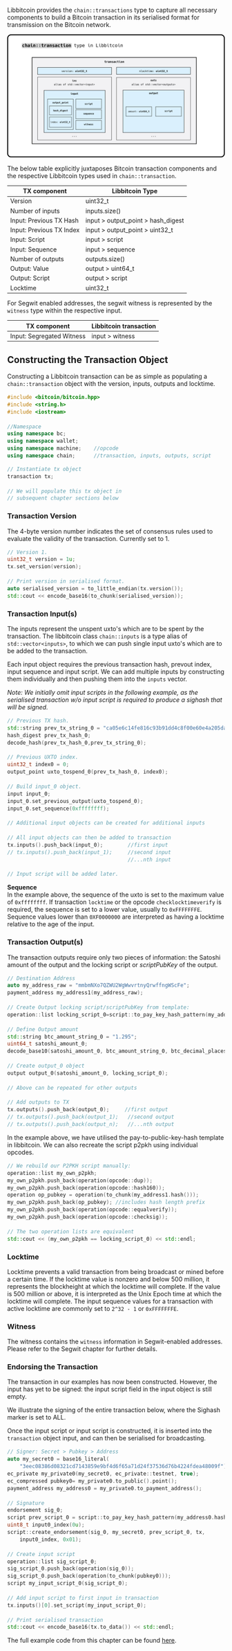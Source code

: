 Libbitcoin provides the `chain::transactions` type to capture all necessary components to build a Bitcoin transaction in its serialised format for transmission on the Bitcoin network.

<!-- Image of Libbitcoin Transaction classes and subclasses -->
![Libbitcoin TX](files/Building-Transactions/transaction_object.jpg)

The below table explicitly juxtaposes Bitcoin transaction components and the respective Libbitcoin types used in `chain::transaction`.

| TX component             | Libbitcoin Type                   |
| -------------------------|-----------------------------------|
| Version                  | uint32_t                          |
| Number of inputs         | inputs.size()                     |
| Input: Previous TX Hash  | input > output_point > hash_digest|
| Input: Previous TX Index | input > output_point > uint32_t   |
| Input: Script            | input > script                    |
| Input: Sequence          | input > sequence                  |
| Number of outputs        | outputs.size()                    |
| Output: Value            | output > uint64_t                 |
| Output: Script           | output > script                   |
| Locktime                 | uint32_t                          |

For Segwit enabled addresses, the segwit witness is represented by the `witness` type within the respective input.

| TX component               | Libbitcoin transaction  |
| ---------------------------|-------------------------|
| Input: Segregated Witness  | input > witness         |


## Constructing the Transaction Object

Constructing a Libbitcoin transaction can be as simple as populating a `chain::transaction` object with the version, inputs, outputs and locktime.

```c++
#include <bitcoin/bitcoin.hpp>
#include <string.h>
#include <iostream>

//Namespace
using namespace bc;
using namespace wallet;   
using namespace machine;    //opcode
using namespace chain;      //transaction, inputs, outputs, script
```

<!-- Example 1 (Part 1) -->
```c++
// Instantiate tx object
transaction tx;

// We will populate this tx object in
// subsequent chapter sections below
```
### Transaction Version
The 4-byte version number indicates the set of consensus rules used to evaluate the validity of the transaction. Currently set to 1.

<!-- Example 1 (Part 2) -->
```c++
// Version 1.
uint32_t version = 1u;
tx.set_version(version);

// Print version in serialised format.
auto serialised_version = to_little_endian(tx.version());
std::cout << encode_base16(to_chunk(serialised_version));
```

### Transaction Input(s)
The inputs represent the unspent uxto's which are to be spent by the transaction. The libbitcoin class `chain::inputs` is a type alias of `std::vector<inputs>`, to which we can push single input uxto's which are to be added to the transaction.

Each input object requires the previous transaction hash, prevout index, input sequence and input script. We can add multiple inputs by constructing them individually and then pushing them into the `inputs` vector.

*Note: We initially omit input scripts in the following example, as the serialised transaction w/o input script is required to produce a sighash that will be signed.*

<!-- Example 1 (Part 3) -->
```c++
// Previous TX hash.
std::string prev_tx_string_0 = "ca05e6c14fe816c93b91dd4c8f00e60e4a205da85741f26326d6f21f9a5ac5e9";
hash_digest prev_tx_hash_0;
decode_hash(prev_tx_hash_0,prev_tx_string_0);

// Previous UXTO index.
uint32_t index0 = 0;
output_point uxto_tospend_0(prev_tx_hash_0, index0);

// Build input_0 object.
input input_0;
input_0.set_previous_output(uxto_tospend_0);
input_0.set_sequence(0xffffffff);

// Additional input objects can be created for additional inputs

// All input objects can then be added to transaction
tx.inputs().push_back(input_0);        //first input
// tx.inputs().push_back(input_1);     //second input
                                       //...nth input

// Input script will be added later.
```
**Sequence**  
In the example above, the sequence of the uxto is set to the maximum value of `0xffffffff`.
If transaction `locktime` or the opcode `checklocktimeverify` is required, the sequence is set to a lower value, usually to `0xFFFFFFFE`. Sequence values lower than `0XF0000000` are interpreted as having a locktime relative to the age of the input.

### Transaction Output(s)

The transaction outputs require only two pieces of information: the Satoshi amount of the output and the locking script or *scriptPubKey* of the output.

<!-- Example 1 (Part 4) -->
```c++
// Destination Address
auto my_address_raw = "mmbmNXo7QZWU2WgWwvrtnyQrwffngWScFe";
payment_address my_address1(my_address_raw);

// Create Output locking script/scriptPubKey from template:
operation::list locking_script_0=script::to_pay_key_hash_pattern(my_address1.hash());

// Define Output amount
std::string btc_amount_string_0 = "1.295";
uint64_t satoshi_amount_0;
decode_base10(satoshi_amount_0, btc_amount_string_0, btc_decimal_places); // btc_decimal_places = 8

// Create output_0 object
output output_0(satoshi_amount_0, locking_script_0);

// Above can be repeated for other outputs

// Add outputs to TX
tx.outputs().push_back(output_0);     //first output
// tx.outputs().push_back(output_1);   //second output
// tx.outputs().push_back(output_n);   //...nth output
```
In the example above, we have utilised the pay-to-public-key-hash template in libbitcoin.
We can also recreate the script p2pkh using individual opcodes.

<!-- Example 1 (Part 5) -->
```c++
// We rebuild our P2PKH script manually:
operation::list my_own_p2pkh;
my_own_p2pkh.push_back(operation(opcode::dup));
my_own_p2pkh.push_back(operation(opcode::hash160));
operation op_pubkey = operation(to_chunk(my_address1.hash()));
my_own_p2pkh.push_back(op_pubkey); //includes hash length prefix
my_own_p2pkh.push_back(operation(opcode::equalverify));
my_own_p2pkh.push_back(operation(opcode::checksig));

// The two operation lists are equivalent
std::cout << (my_own_p2pkh == locking_script_0) << std::endl;
```

### Locktime  

Locktime prevents a valid transaction from being broadcast or mined before a certain time. If the locktime value is nonzero and below 500 million, it represents the blockheight at which the locktime will complete. If the value is 500 million or above, it is interpreted as the Unix Epoch time at which the locktime will complete. The input sequence values for a transaction with active locktime are commonly set to `2^32 - 1` or `0xFFFFFFFE`.

### Witness

The witness contains the `witness` information in Segwit-enabled addresses. Please refer to the Segwit chapter for further details.

### Endorsing the Transaction

The transaction in our examples has now been constructed. However, the input has yet to be signed: the input script field in the input object is still empty.

We illustrate the signing of the entire transaction below, where the Sighash marker is set to ALL.

Once the input script or input script is constructed, it is inserted into the `transaction` object input, and can then be serialised for broadcasting.

<!-- Example 1 (Part 6) -->
```c++
// Signer: Secret > Pubkey > Address
auto my_secret0 = base16_literal(
    "3eec08386d08321cd7143859e9bf4d6f65a71d24f37536d76b4224fdea48009f");
ec_private my_private0(my_secret0, ec_private::testnet, true);
ec_compressed pubkey0= my_private0.to_public().point();
payment_address my_address0 = my_private0.to_payment_address();

// Signature
endorsement sig_0;
script prev_script_0 = script::to_pay_key_hash_pattern(my_address0.hash());
uint8_t input0_index(0u);
script::create_endorsement(sig_0, my_secret0, prev_script_0, tx,
    input0_index, 0x01);

// Create input script
operation::list sig_script_0;
sig_script_0.push_back(operation(sig_0));
sig_script_0.push_back(operation(to_chunk(pubkey0)));
script my_input_script_0(sig_script_0);

// Add input script to first input in transaction
tx.inputs()[0].set_script(my_input_script_0);

// Print serialised transaction
std::cout << encode_base16(tx.to_data()) << std::endl;
```
The full example code from this chapter can be found [here](https://github.com/libbitcoin/libbitcoin/wiki/Examples-from-Building-Transactions).
